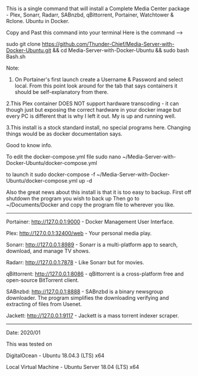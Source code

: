 This is a single command that will install a Complete Media Center package - Plex, Sonarr, Radarr, SABnzbd, qBittorrent, Portainer, Watchtower & Rclone. Ubuntu in Docker.

Copy and Past this command into your terminal 
Here is the command --> 

sudo git clone https://github.com/Thunder-Chief/Media-Server-with-Docker-Ubuntu.git && cd Media-Server-with-Docker-Ubuntu && sudo bash Bash.sh


Note:

1. On Portainer's first launch create a Username  & Password and select local. From this point look around for the tab that says containers it should be self-explanatory from there.

2.This Plex container DOES NOT support hardware transcoding - it can though just but exposing the correct hardware in your docker image but every PC is different that is why I left it out. My is up and running well.

3.This install is a stock standard install, no special programs here. Changing things would be as docker documentation says.


Good to know info.

To edit the docker-compose.yml file 
sudo nano ~/Media-Server-with-Docker-Ubuntu/docker-compose.yml

to launch it
sudo docker-compose -f ~/Media-Server-with-Docker-Ubuntu/docker-compose.yml up -d

Also the great news about this install is that it is too easy to backup.
First off shutdown the program you wish to back up 
Then go to ~/Documents/Docker and copy the program file to wherever you like. 

________________________________________________________________________________

Portainer: http://127.0.0.1:9000 - Docker Management User Interface.

Plex: http://127.0.0.1:32400/web -  Your personal media play.

Sonarr: http://127.0.0.1:8989 - Sonarr is a multi-platform app to search, download, and manage TV shows.

Radarr: http://127.0.0.1:7878 - Like Sonarr but for movies.

qBittorrent: http://127.0.0.1:8086 - qBittorrent is a cross-platform free and open-source BitTorrent client.

SABnzbd: http://127.0.0.1:8888 - SABnzbd is a binary newsgroup downloader. The program simplifies the downloading verifying and extracting of files from Usenet.

Jackett: http://127.0.0.1:9117 - Jackett is a mass torrent indexer scraper.
________________________________________________________________________________

Date: 2020/01

This was tested on 

DigitalOcean - Ubuntu 18.04.3 (LTS) x64

Local Virtual Machine - Ubuntu Server 18.04 (LTS) x64
